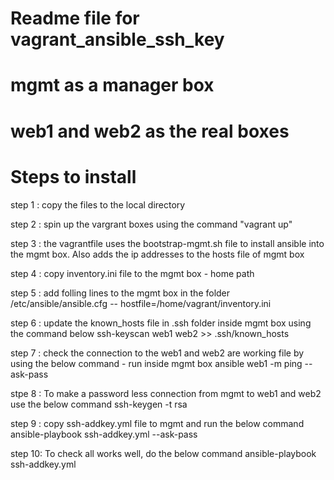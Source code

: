 # Readme file for vagrant_ansible_ssh_key
# mgmt as a manager box 
# web1 and web2 as the real boxes
# Steps to install 

step 1 : copy the files to the local directory

step 2 : spin up the vargrant boxes using the command "vagrant up"

step 3 : the vagrantfile uses the bootstrap-mgmt.sh file to install ansible into the mgmt box. Also adds the ip addresses to the hosts file of mgmt box

step 4 : copy inventory.ini file to the mgmt box - home path

step 5 : add folling lines to the mgmt box in the folder /etc/ansible/ansible.cfg -- hostfile=/home/vagrant/inventory.ini

step 6 : update the known_hosts file in .ssh folder inside mgmt box using the command below
	ssh-keyscan web1 web2 >> .ssh/known_hosts

step 7 : check the connection to the web1 and web2 are working file by using the below command - run inside mgmt box
	ansible web1 -m ping --ask-pass
	
stpe 8 : To make a password less connection from mgmt to web1 and web2 use the below command
	ssh-keygen -t rsa

step 9 : copy ssh-addkey.yml file to mgmt and run the below command
	ansible-playbook ssh-addkey.yml --ask-pass

step 10: To check all works well, do the below command
	ansible-playbook ssh-addkey.yml

		

